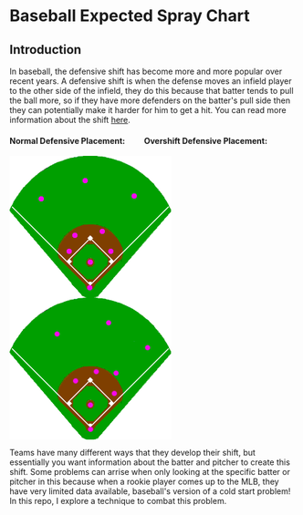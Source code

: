 # Baseball Expected Spray Chart
## Introduction
In baseball, the defensive shift has become more and more popular over recent years. A defensive shift is when the defense moves an infield player to the other side of the infield, they do this because that batter tends to pull the ball more, so if they have more defenders on the batter's pull side then they can potentially make it harder for him to get a hit. You can read more information about the shift [here](https://en.wikipedia.org/wiki/Baseball_positioning).

#### Normal Defensive Placement: &nbsp;&nbsp;&nbsp;&nbsp;&nbsp;&nbsp;&nbsp;&nbsp; Overshift Defensive Placement:
<img src="https://github.com/BrendanJenkins/Baseball-Spray-Chart/blob/main/images/Baseballpositioning-normal.png" align="left" title="Normal Defensive Alignment">  <img src="https://github.com/BrendanJenkins/Baseball-Spray-Chart/blob/main/images/Baseballpositioning-shift.png" align="center" title="Shift Defensive Alignment">

Teams have many different ways that they develop their shift, but essentially you want information about the batter and pitcher to create this shift. Some problems can arrise when only looking at the specific batter or pitcher in this because when a rookie player comes up to the MLB, they have very limited data available, baseball's version of a cold start problem! In this repo, I explore a technique to combat this problem.  
